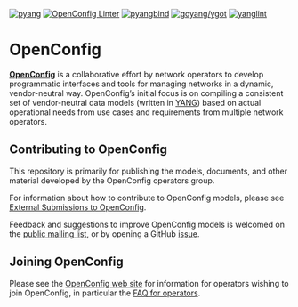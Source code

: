[![pyang](https://storage.googleapis.com/openconfig/compatibility-badges/openconfig-public:pyang.svg)](https://storage.googleapis.com/openconfig/compatibility-badges/openconfig-public:pyang.html)
[![OpenConfig Linter](https://storage.googleapis.com/openconfig/compatibility-badges/openconfig-public:oc-pyang.svg)](https://storage.googleapis.com/openconfig/compatibility-badges/openconfig-public:oc-pyang.html)
[![pyangbind](https://storage.googleapis.com/openconfig/compatibility-badges/openconfig-public:pyangbind.svg)](https://storage.googleapis.com/openconfig/compatibility-badges/openconfig-public:pyangbind.html)
[![goyang/ygot](https://storage.googleapis.com/openconfig/compatibility-badges/openconfig-public:goyang-ygot.svg)](https://storage.googleapis.com/openconfig/compatibility-badges/openconfig-public:goyang-ygot.html)
[![yanglint](https://storage.googleapis.com/openconfig/compatibility-badges/openconfig-public:yanglint.svg)](https://storage.googleapis.com/openconfig/compatibility-badges/openconfig-public:yanglint.html)

# OpenConfig
[**OpenConfig**](http://www.openconfig.net) is a collaborative effort by network
operators to develop programmatic interfaces and tools for managing networks in
a dynamic, vendor-neutral way.  OpenConfig’s initial focus is on compiling a
consistent set of vendor-neutral data models (written in
[YANG](http://datatracker.ietf.org/doc/rfc6020/)) based on actual operational
needs from use cases and requirements from multiple network operators.


## Contributing to OpenConfig
This repository is primarily for publishing the models, documents, and other
material developed by the OpenConfig operators group.


For information about how to contribute to OpenConfig models, please
see [External Submissions to OpenConfig](doc/contributions-guide.md).

Feedback and suggestions to improve OpenConfig models is welcomed on the
[public mailing list](https://groups.google.com/forum/?hl=en#!forum/netopenconfig),
or by opening a GitHub [issue](https://github.com/openconfig/public/issues).

## Joining OpenConfig

Please see the [OpenConfig web site](http://www.openconfig.net) for information
for operators wishing to join OpenConfig, in particular the
[FAQ for operators](http://openconfig.net/docs/faq-for-operators/).


